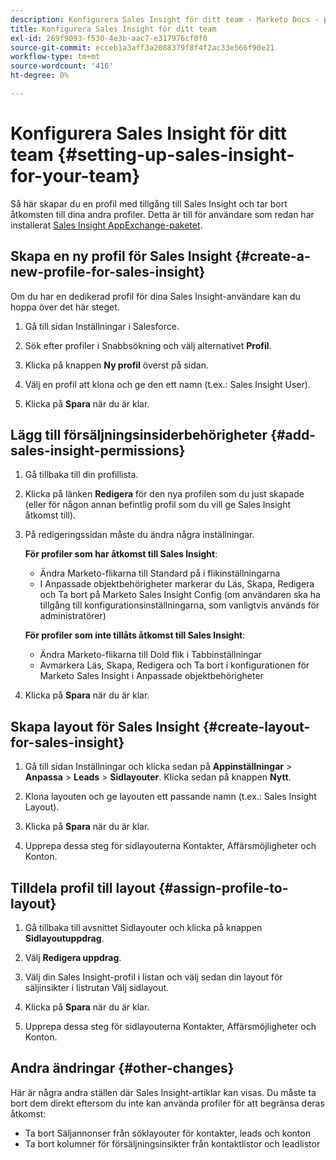 ```yaml
---
description: Konfigurera Sales Insight för ditt team - Marketo Docs - produktdokumentation
title: Konfigurera Sales Insight för ditt team
exl-id: 269f9093-f530-4e3b-aac7-e317976cf0f0
source-git-commit: ecceb1a3aff3a2088379f8f4f2ac33e566f90e21
workflow-type: tm+mt
source-wordcount: '416'
ht-degree: 0%

---
```


# Konfigurera Sales Insight för ditt team {#setting-up-sales-insight-for-your-team}

Så här skapar du en profil med tillgång till Sales Insight och tar bort åtkomsten till dina andra profiler. Detta är till för användare som redan har installerat [Sales Insight AppExchange-paketet](/help/marketo/product-docs/marketo-sales-insight/msi-for-salesforce/installation/install-marketo-sales-insight-package-in-salesforce-appexchange.md).

## Skapa en ny profil för Sales Insight {#create-a-new-profile-for-sales-insight}

Om du har en dedikerad profil för dina Sales Insight-användare kan du hoppa över det här steget.

1. Gå till sidan Inställningar i Salesforce.

1. Sök efter profiler i Snabbsökning och välj alternativet **Profil**.

1. Klicka på knappen **Ny profil** överst på sidan.

1. Välj en profil att klona och ge den ett namn (t.ex.: Sales Insight User).

1. Klicka på **Spara** när du är klar.

## Lägg till försäljningsinsiderbehörigheter {#add-sales-insight-permissions}

1. Gå tillbaka till din profillista.

1. Klicka på länken **Redigera** för den nya profilen som du just skapade (eller för någon annan befintlig profil som du vill ge Sales Insight åtkomst till).

1. På redigeringssidan måste du ändra några inställningar.

   **För profiler som har åtkomst till Sales Insight**:

   * Ändra Marketo-flikarna till Standard på i flikinställningarna
   * I Anpassade objektbehörigheter markerar du Läs, Skapa, Redigera och Ta bort på Marketo Sales Insight Config (om användaren ska ha tillgång till konfigurationsinställningarna, som vanligtvis används för administratörer)

   **För profiler som inte tillåts åtkomst till Sales Insight**:

   * Ändra Marketo-flikarna till Dold flik i Tabbinställningar
   * Avmarkera Läs, Skapa, Redigera och Ta bort i konfigurationen för Marketo Sales Insight i Anpassade objektbehörigheter


1. Klicka på **Spara** när du är klar.

## Skapa layout för Sales Insight {#create-layout-for-sales-insight}

1. Gå till sidan Inställningar och klicka sedan på **Appinställningar** > **Anpassa** > **Leads** > **Sidlayouter**. Klicka sedan på knappen **Nytt**.

1. Klona layouten och ge layouten ett passande namn (t.ex.: Sales Insight Layout).

1. Klicka på **Spara** när du är klar.

1. Upprepa dessa steg för sidlayouterna Kontakter, Affärsmöjligheter och Konton.

## Tilldela profil till layout {#assign-profile-to-layout}

1. Gå tillbaka till avsnittet Sidlayouter och klicka på knappen **Sidlayoutuppdrag**.

1. Välj **Redigera uppdrag**.

1. Välj din Sales Insight-profil i listan och välj sedan din layout för säljinsikter i listrutan Välj sidlayout.

1. Klicka på **Spara** när du är klar.

1. Upprepa dessa steg för sidlayouterna Kontakter, Affärsmöjligheter och Konton.

## Andra ändringar {#other-changes}

Här är några andra ställen där Sales Insight-artiklar kan visas. Du måste ta bort dem direkt eftersom du inte kan använda profiler för att begränsa deras åtkomst:

* Ta bort Säljannonser från söklayouter för kontakter, leads och konton
* Ta bort kolumner för försäljningsinsikter från kontaktlistor och leadlistor
